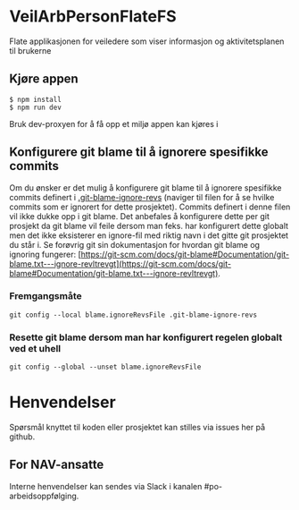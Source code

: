 # VeilArbPersonFlateFS
Flate applikasjonen for veiledere som viser informasjon og aktivitetsplanen til brukerne

## Kjøre appen
```console
$ npm install
$ npm run dev
```
Bruk dev-proxyen for å få opp et miljø appen kan kjøres i

## Konfigurere git blame til å ignorere spesifikke commits

Om du ønsker er det mulig å konfigurere git blame til å ignorere spesifikke commits definert i [.git-blame-ignore-revs](.git-blame-ignore-revs) (naviger til filen for å se hvilke commits som er ignorert for dette prosjektet).
Commits definert i denne filen vil ikke dukke opp i git blame. Det anbefales å konfigurere dette per git prosjekt da git blame vil feile dersom man feks. har konfigurert dette globalt men det ikke eksisterer en
ignore-fil med riktig navn i det gitte git prosjektet du står i. Se forøvrig git sin dokumentasjon for hvordan git blame og ignoring fungerer: [https://git-scm.com/docs/git-blame#Documentation/git-blame.txt---ignore-revltrevgt](https://git-scm.com/docs/git-blame#Documentation/git-blame.txt---ignore-revltrevgt).

### Fremgangsmåte

`git config --local blame.ignoreRevsFile .git-blame-ignore-revs`

### Resette git blame dersom man har konfigurert regelen globalt ved et uhell

`git config --global --unset blame.ignoreRevsFile`

# Henvendelser

Spørsmål knyttet til koden eller prosjektet kan stilles via issues her på github.

## For NAV-ansatte

Interne henvendelser kan sendes via Slack i kanalen #po-arbeidsoppfølging.

